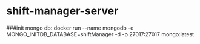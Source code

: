 # shift-manager-server

###init mongo db:
    docker run --name mongodb -e MONGO_INITDB_DATABASE=shiftManager -d -p 27017:27017 mongo:latest
